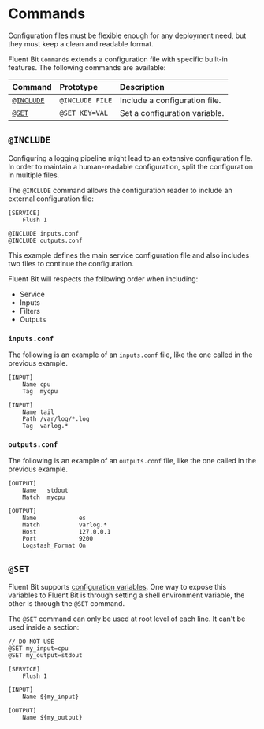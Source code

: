 # Commands

Configuration files must be flexible enough for any deployment need, but they must keep a clean and readable format.

Fluent Bit `Commands` extends a configuration file with specific built-in features. The following commands are available:

| Command | Prototype | Description |
| :--- | :--- | :--- |
| [`@INCLUDE`](#include) | `@INCLUDE FILE` | Include a configuration file. |
| [`@SET`](#set) | `@SET KEY=VAL` | Set a configuration variable. |

## `@INCLUDE`

Configuring a logging pipeline might lead to an extensive configuration file. In order to maintain a human-readable configuration, split the configuration in multiple files.

The `@INCLUDE` command allows the configuration reader to include an external configuration file:

```text
[SERVICE]
    Flush 1

@INCLUDE inputs.conf
@INCLUDE outputs.conf
```

This example defines the main service configuration file and also includes two files to continue the configuration.

Fluent Bit will respects the following order when including:

- Service
- Inputs
- Filters
- Outputs

### `inputs.conf`

The following is an example of an `inputs.conf` file, like the one called in the previous example.

```text
[INPUT]
    Name cpu
    Tag  mycpu

[INPUT]
    Name tail
    Path /var/log/*.log
    Tag  varlog.*
```

### `outputs.conf`

The following is an example of an `outputs.conf` file, like the one called in the previous example.

```text
[OUTPUT]
    Name   stdout
    Match  mycpu

[OUTPUT]
    Name            es
    Match           varlog.*
    Host            127.0.0.1
    Port            9200
    Logstash_Format On
```

## `@SET`

Fluent Bit supports [configuration variables](variables.md). One way to expose this variables to Fluent Bit is through setting a shell environment variable, the other is through the `@SET` command.

The `@SET` command can only be used at root level of each line. It can't be used inside a section:

```text
// DO NOT USE
@SET my_input=cpu
@SET my_output=stdout

[SERVICE]
    Flush 1

[INPUT]
    Name ${my_input}

[OUTPUT]
    Name ${my_output}
```
